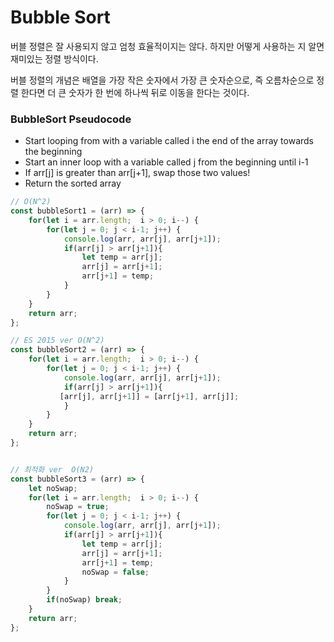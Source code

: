 # Bubble Sort 

버블 정렬은 잘 사용되지 않고 엄청 효율적이지는 않다. 하지만 어떻게 사용하는 지 알면 재미있는 정렬 방식이다.

버블 정렬의 개념은 배열을 가장 작은 숫자에서 가장 큰 숫자순으로, 즉 오름차순으로 정렬 한다면 더 큰 숫자가 한 번에 하나씩 뒤로 이동을 한다는 것이다. 

### BubbleSort Pseudocode 
- Start looping from with a variable called i the end of the array towards the beginning 
- Start an inner loop with a variable called j from the beginning until i-1 
- If arr[j] is greater than arr[j+1], swap those two values!
- Return the sorted array

```js
// O(N^2)
const bubbleSort1 = (arr) => {
    for(let i = arr.length;  i > 0; i--) {
        for(let j = 0; j < i-1; j++) {
            console.log(arr, arr[j], arr[j+1]);
            if(arr[j] > arr[j+1]){
                let temp = arr[j];
                arr[j] = arr[j+1];
                arr[j+1] = temp;
            }
        }
    }
    return arr;
};

// ES 2015 ver O(N^2)
const bubbleSort2 = (arr) => {
    for(let i = arr.length;  i > 0; i--) {
        for(let j = 0; j < i-1; j++) {
            console.log(arr, arr[j], arr[j+1]);
            if(arr[j] > arr[j+1]){
           [arr[j], arr[j+1]] = [arr[j+1], arr[j]];
            }
        }
    }
    return arr;
};


// 최적화 ver  O(N2)
const bubbleSort3 = (arr) => {
    let noSwap;
    for(let i = arr.length;  i > 0; i--) {
        noSwap = true;
        for(let j = 0; j < i-1; j++) {
            console.log(arr, arr[j], arr[j+1]);
            if(arr[j] > arr[j+1]){
                let temp = arr[j];
                arr[j] = arr[j+1];
                arr[j+1] = temp;
                noSwap = false;
            }
        }
        if(noSwap) break;
    }
    return arr;
};
```